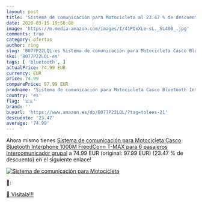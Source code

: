 ```yaml
---
layout: post
title: 'Sistema de comunicación para Motocicleta al 23.47 % de descuento'
date: 2020-03-15 19:56:08
image: 'https://m.media-amazon.com/images/I/41POxXLe-sL._SL400_.jpg'
comments: true
category: ofertas
author: ring
slug: 'B077P22LQL-es Sistema de comunicación para Motocicleta Casco Bluetooth...'
sku: 'B077P22LQL-es'
tags: [ 'bluetooth', ]
actualPrice: 74.99 EUR
currency: EUR
price: 74.99
comparePrice: 97.99 EUR
prodname: 'Sistema de comunicación para Motocicleta Casco Bluetooth Interphone 1000M FreedConn T-MAX para 6 pasajeros Intercomunicador grupal'
country: 'es'
flag: '🇪🇸'
brand: ''
buyurl: 'https://www.amazon.es/dp/B077P22LQL/?tag=tolees-21'
descuento: '23.47'
average: '74.99'
---
```


Ahora mismo tienes [Sistema de comunicación para Motocicleta Casco Bluetooth Interphone 1000M FreedConn T-MAX para 6 pasajeros Intercomunicador grupal](https://www.amazon.es/dp/B077P22LQL/?tag=tolees-21) a 74.99 EUR (original: 97.99 EUR) (23.47 %  de descuento) en el siguiente enlace!

[![Sistema de comunicación para Motocicleta](https://m.media-amazon.com/images/I/41POxXLe-sL._SL400_.jpg)](https://www.amazon.es/dp/B077P22LQL/?tag=tolees-21)

🔎:


[🛒 Visítala!!!](https://www.amazon.es/dp/B077P22LQL/?tag=tolees-21)
